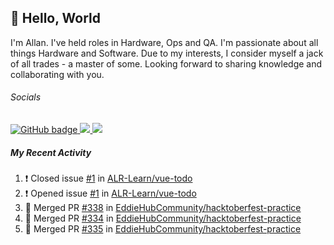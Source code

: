 ## :wave: Hello, World

I'm Allan. I've held roles in Hardware, Ops and QA. I'm passionate about all things Hardware and Software. Due to my interests, I consider myself a jack of all trades - a master of some. Looking forward to sharing knowledge and collaborating with you.

###### Socials
<p align="left">
  <a href="https://github.com/allanregush?tab=followers">
    <img src="https://img.shields.io/github/followers/allanregush?label=Followers&logo=GitHub&style=for-the-badge" alt="GitHub badge" />
  </a>
  <a href="http://twitter.com/allanregush">
    <img src="https://img.shields.io/twitter/follow/allanregush?label=Twitter&logo=twitter&style=for-the-badge" />
  </a>
  <a href="http://youtube.com/channel/UCm3gi8KLvEcIHT1SzSqeOcg?sub_confirmation=1">
    <img src="https://img.shields.io/youtube/views/hdtmIWETSTI?label=YouTube&logo=YouTube&style=for-the-badge" />
  </a>
</p>

##### My Recent Activity
<!--START_SECTION:activity-->
1. ❗️ Closed issue [#1](https://github.com/ALR-Learn/vue-todo/issues/1) in [ALR-Learn/vue-todo](https://github.com/ALR-Learn/vue-todo)
2. ❗️ Opened issue [#1](https://github.com/ALR-Learn/vue-todo/issues/1) in [ALR-Learn/vue-todo](https://github.com/ALR-Learn/vue-todo)
3. 🎉 Merged PR [#338](https://github.com/EddieHubCommunity/hacktoberfest-practice/pull/338) in [EddieHubCommunity/hacktoberfest-practice](https://github.com/EddieHubCommunity/hacktoberfest-practice)
4. 🎉 Merged PR [#334](https://github.com/EddieHubCommunity/hacktoberfest-practice/pull/334) in [EddieHubCommunity/hacktoberfest-practice](https://github.com/EddieHubCommunity/hacktoberfest-practice)
5. 🎉 Merged PR [#335](https://github.com/EddieHubCommunity/hacktoberfest-practice/pull/335) in [EddieHubCommunity/hacktoberfest-practice](https://github.com/EddieHubCommunity/hacktoberfest-practice)
<!--END_SECTION:activity-->

<!--
**AllanRegush/AllanRegush** is a ✨ _special_ ✨ repository because its `README.md` (this file) appears on your GitHub profile.

Here are some ideas to get you started:

- 🔭 I’m currently working on ...
- 🌱 I’m currently learning ...
- 👯 I’m looking to collaborate on ...
- 🤔 I’m looking for help with ...
- 💬 Ask me about ...
- 📫 How to reach me: ...
- 😄 Pronouns: ...
- ⚡ Fun fact: ...
-->
